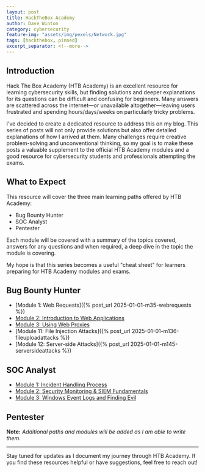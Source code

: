 ```yaml
---
layout: post
title: HackTheBox Academy
author: Dave Winton
category: cybersecurity 
feature-img: "assets/img/pexels/Network.jpg"
tags: [hackthebox, pinned]
excerpt_separator: <!--more-->
---
```

## Introduction

Hack The Box Academy (HTB Academy) is an excellent resource for learning cybersecurity skills, but finding solutions and deeper explanations for its questions can be difficult and confusing for beginners. Many answers are scattered across the internet—or unavailable altogether—leaving users frustrated and spending hours/days/weeks on particularly tricky problems.

I've decided to create a dedicated resource to address this on my blog. This series of posts will not only provide solutions but also offer detailed explanations of how I arrived at them. Many challenges require creative problem-solving and unconventional thinking, so my goal is to make these posts a valuable supplement to the official HTB Academy modules and a good resource for cybersecurity students and professionals attempting the exams.
<!--more-->
## What to Expect

This resource will cover the three main learning paths offered by HTB Academy:

- Bug Bounty Hunter
- SOC Analyst
- Pentester

Each module will be covered with a summary of the topics covered, answers for any questions and when required, a deep dive in the topic the module is covering. 

My hope is that this series becomes a useful "cheat sheet" for learners preparing for HTB Academy modules and exams.

## Bug Bounty Hunter

- [Module 1: Web Requests]({% post_url 2025-01-01-m35-webrequests %})
- [Module 2: Introduction to Web Applications]()
- [Module 3: Using Web Proxies]()
- [Module 11: File Injection Attacks]({% post_url 2025-01-01-m136-fileuploadattacks %})
- [Module 12: Server-side Attacks]({% post_url 2025-01-01-m145-serversideattacks %})

## SOC Analyst

- [Module 1: Incident Handling Process]()
- [Module 2: Security Monitoring & SIEM Fundamentals]()
- [Module 3: Windows Event Logs and Finding Evil]()

## Pentester


**Note:** *Additional paths and modules will be added as I am able to write them.*

---
Stay tuned for updates as I document my journey through HTB Academy. If you find these resources helpful or have suggestions, feel free to reach out!